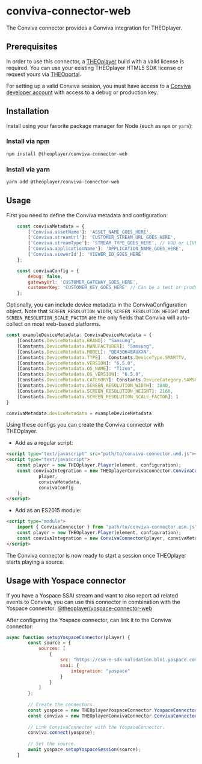 # conviva-connector-web

The Conviva connector provides a Conviva integration for THEOplayer.

## Prerequisites
In order to use this connector, a [THEOplayer](https://www.npmjs.com/package/theoplayer) build with a valid license is required. You can use your existing THEOplayer HTML5 SDK license or request yours via [THEOportal](https://portal.theoplayer.com/).

For setting up a valid Conviva session, you must have access to a [Conviva developer account](https://pulse.conviva.com/) with access to a debug or production key.

## Installation

Install using your favorite package manager for Node (such as `npm` or `yarn`):

### Install via npm

```bash
npm install @theoplayer/conviva-connector-web
```

### Install via yarn

```bash
yarn add @theoplayer/conviva-connector-web
```

## Usage

First you need to define the Conviva metadata and configuration:

```javascript
    const convivaMetadata = {
        ['Conviva.assetName']: 'ASSET_NAME_GOES_HERE',
        ['Conviva.streamUrl']: 'CUSTOMER_STREAM_URL_GOES_HERE',
        ['Conviva.streamType']: 'STREAM_TYPE_GOES_HERE', // VOD or LIVE
        ['Conviva.applicationName']: 'APPLICATION_NAME_GOES_HERE',
        ['Conviva.viewerId']: 'VIEWER_ID_GOES_HERE'
    };

    const convivaConfig = {
        debug: false,
        gatewayUrl: 'CUSTOMER_GATEWAY_GOES_HERE',
        customerKey: 'CUSTOMER_KEY_GOES_HERE' // Can be a test or production key.
    };
```

Optionally, you can include device metadata in the ConvivaConfiguration object. Note that `SCREEN_RESOLUTION_WIDTH`, `SCREEN_RESOLUTION_HEIGHT` and `SCREEN_RESOLUTION_SCALE_FACTOR` are the only fields that Conviva will auto-collect on most web-based platforms.

```typescript
const exampleDeviceMetadata: ConvivaDeviceMetadata = {
    [Constants.DeviceMetadata.BRAND]: "Samsung",
    [Constants.DeviceMetadata.MANUFACTURER]: "Samsung",
    [Constants.DeviceMetadata.MODEL]: "QE43Q64BAUXXN",
    [Constants.DeviceMetadata.TYPE]:  Constants.DeviceType.SMARTTV,
    [Constants.DeviceMetadata.VERSION]: "6.5.0",
    [Constants.DeviceMetadata.OS_NAME]: "Tizen",
    [Constants.DeviceMetadata.OS_VERSION]: "6.5.0",
    [Constants.DeviceMetadata.CATEGORY]: Constants.DeviceCategory.SAMSUNG_TV,
    [Constants.DeviceMetadata.SCREEN_RESOLUTION_WIDTH]: 3840,
    [Constants.DeviceMetadata.SCREEN_RESOLUTION_HEIGHT]: 2160,
    [Constants.DeviceMetadata.SCREEN_RESOLUTION_SCALE_FACTOR]: 1
}

convivaMetadata.deviceMetadata = exampleDeviceMetadata
```

Using these configs you can create the Conviva connector with THEOplayer.

* Add as a regular script:

```html
<script type="text/javascript" src="path/to/conviva-connector.umd.js"></script>
<script type="text/javascript">
    const player = new THEOplayer.Player(element, configuration);
    const convivaIntegration = new THEOplayerConvivaConnector.ConvivaConnector(
            player,
            convivaMetadata,
            convivaConfig
    );
</script>
```

* Add as an ES2015 module:

```html
<script type="module">
    import { ConvivaConnector } from "path/to/conviva-connector.esm.js";
    const player = new THEOplayer.Player(element, configuration);
    const convivaIntegration = new ConvivaConnector(player, convivaMetadata, convivaConfig);
</script>
```

The Conviva connector is now ready to start a session once THEOplayer starts playing a source.

## Usage with Yospace connector

If you have a Yospace SSAI stream and want to also report ad related events to Conviva, you can use this connector in combination with the Yospace connector: [@theoplayer/yospace-connector-web](https://www.npmjs.com/package/@theoplayer/yospace-connector-web)

After configuring the Yospace connector, can link it to the Conviva connector:

```javascript
async function setupYospaceConnector(player) {
        const source = {
            sources: [
                {
                    src: "https://csm-e-sdk-validation.bln1.yospace.com/csm/extlive/yospace02,hlssample42.m3u8?yo.br=true&yo.av=4",
                    ssai: {
                        integration: "yospace"
                    }
                }
            ]
        };
        
        // Create the connectors.
        const yospace = new THEOplayerYospaceConnector.YospaceConnector(player);
        const conviva = new THEOplayerConvivaConnector.ConvivaConnector(player, convivaMetadata, convivaConfig);
    
        // Link ConvivaConnector with the YospaceConnector.
        conviva.connect(yospace);
        
        // Set the source.
        await yospace.setupYospaceSession(source);
    }
```
